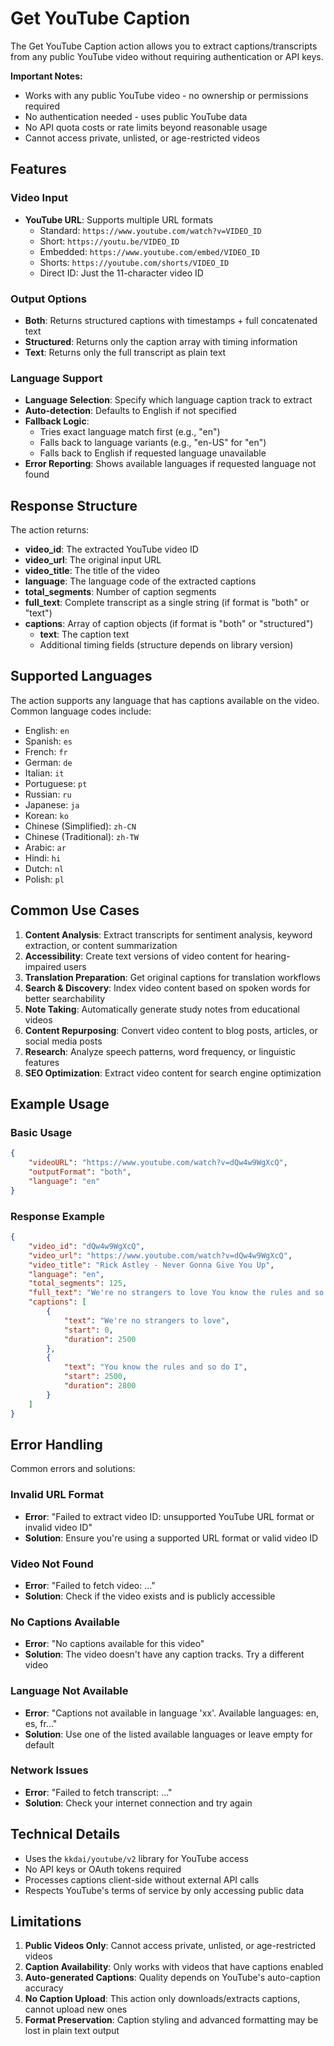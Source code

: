 # Get YouTube Caption

The Get YouTube Caption action allows you to extract captions/transcripts from any public YouTube video without requiring authentication or API keys.

**Important Notes:**

- Works with any public YouTube video - no ownership or permissions required
- No authentication needed - uses public YouTube data
- No API quota costs or rate limits beyond reasonable usage
- Cannot access private, unlisted, or age-restricted videos

## Features

### Video Input

- **YouTube URL**: Supports multiple URL formats
  - Standard: `https://www.youtube.com/watch?v=VIDEO_ID`
  - Short: `https://youtu.be/VIDEO_ID`
  - Embedded: `https://www.youtube.com/embed/VIDEO_ID`
  - Shorts: `https://youtube.com/shorts/VIDEO_ID`
  - Direct ID: Just the 11-character video ID

### Output Options

- **Both**: Returns structured captions with timestamps + full concatenated text
- **Structured**: Returns only the caption array with timing information
- **Text**: Returns only the full transcript as plain text

### Language Support

- **Language Selection**: Specify which language caption track to extract
- **Auto-detection**: Defaults to English if not specified
- **Fallback Logic**:
  - Tries exact language match first (e.g., "en")
  - Falls back to language variants (e.g., "en-US" for "en")
  - Falls back to English if requested language unavailable
- **Error Reporting**: Shows available languages if requested language not found

## Response Structure

The action returns:

- **video_id**: The extracted YouTube video ID
- **video_url**: The original input URL
- **video_title**: The title of the video
- **language**: The language code of the extracted captions
- **total_segments**: Number of caption segments
- **full_text**: Complete transcript as a single string (if format is "both" or "text")
- **captions**: Array of caption objects (if format is "both" or "structured")
  - **text**: The caption text
  - Additional timing fields (structure depends on library version)

## Supported Languages

The action supports any language that has captions available on the video. Common language codes include:

- English: `en`
- Spanish: `es`
- French: `fr`
- German: `de`
- Italian: `it`
- Portuguese: `pt`
- Russian: `ru`
- Japanese: `ja`
- Korean: `ko`
- Chinese (Simplified): `zh-CN`
- Chinese (Traditional): `zh-TW`
- Arabic: `ar`
- Hindi: `hi`
- Dutch: `nl`
- Polish: `pl`

## Common Use Cases

1. **Content Analysis**: Extract transcripts for sentiment analysis, keyword extraction, or content summarization
2. **Accessibility**: Create text versions of video content for hearing-impaired users
3. **Translation Preparation**: Get original captions for translation workflows
4. **Search & Discovery**: Index video content based on spoken words for better searchability
5. **Note Taking**: Automatically generate study notes from educational videos
6. **Content Repurposing**: Convert video content to blog posts, articles, or social media posts
7. **Research**: Analyze speech patterns, word frequency, or linguistic features
8. **SEO Optimization**: Extract video content for search engine optimization

## Example Usage

### Basic Usage

```json
{
	"videoURL": "https://www.youtube.com/watch?v=dQw4w9WgXcQ",
	"outputFormat": "both",
	"language": "en"
}
```

### Response Example

```json
{
	"video_id": "dQw4w9WgXcQ",
	"video_url": "https://www.youtube.com/watch?v=dQw4w9WgXcQ",
	"video_title": "Rick Astley - Never Gonna Give You Up",
	"language": "en",
	"total_segments": 125,
	"full_text": "We're no strangers to love You know the rules and so do I...",
	"captions": [
		{
			"text": "We're no strangers to love",
			"start": 0,
			"duration": 2500
		},
		{
			"text": "You know the rules and so do I",
			"start": 2500,
			"duration": 2800
		}
	]
}
```

## Error Handling

Common errors and solutions:

### Invalid URL Format

- **Error**: "Failed to extract video ID: unsupported YouTube URL format or invalid video ID"
- **Solution**: Ensure you're using a supported URL format or valid video ID

### Video Not Found

- **Error**: "Failed to fetch video: ..."
- **Solution**: Check if the video exists and is publicly accessible

### No Captions Available

- **Error**: "No captions available for this video"
- **Solution**: The video doesn't have any caption tracks. Try a different video

### Language Not Available

- **Error**: "Captions not available in language 'xx'. Available languages: en, es, fr..."
- **Solution**: Use one of the listed available languages or leave empty for default

### Network Issues

- **Error**: "Failed to fetch transcript: ..."
- **Solution**: Check your internet connection and try again

## Technical Details

- Uses the `kkdai/youtube/v2` library for YouTube access
- No API keys or OAuth tokens required
- Processes captions client-side without external API calls
- Respects YouTube's terms of service by only accessing public data

## Limitations

1. **Public Videos Only**: Cannot access private, unlisted, or age-restricted videos
2. **Caption Availability**: Only works with videos that have captions enabled
3. **Auto-generated Captions**: Quality depends on YouTube's auto-caption accuracy
4. **No Caption Upload**: This action only downloads/extracts captions, cannot upload new ones
5. **Format Preservation**: Caption styling and advanced formatting may be lost in plain text output
